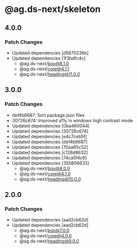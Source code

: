 # @ag.ds-next/skeleton

## 4.0.0

### Patch Changes

- Updated dependencies [d5670236e]
- Updated dependencies [1f3bdfc4c]
  - @ag.ds-next/box@8.1.0
  - @ag.ds-next/core@4.1.1
  - @ag.ds-next/heading@11.0.0

## 3.0.0

### Patch Changes

- def4b6687: Sort package.json files
- 30726c674: Improved a11y in windows high contrast mode
- Updated dependencies [0ba460044]
- Updated dependencies [30726c674]
- Updated dependencies [e4c7ceb5f]
- Updated dependencies [def4b6687]
- Updated dependencies [70aa65c52]
- Updated dependencies [c128d8632]
- Updated dependencies [74ca5f4c6]
- Updated dependencies [355806633]
  - @ag.ds-next/box@8.0.0
  - @ag.ds-next/core@4.1.0
  - @ag.ds-next/heading@10.0.0

## 2.0.0

### Patch Changes

- Updated dependencies [aad2cb62d]
- Updated dependencies [aad2cb62d]
  - @ag.ds-next/box@7.0.0
  - @ag.ds-next/core@4.0.0
  - @ag.ds-next/heading@9.0.0
